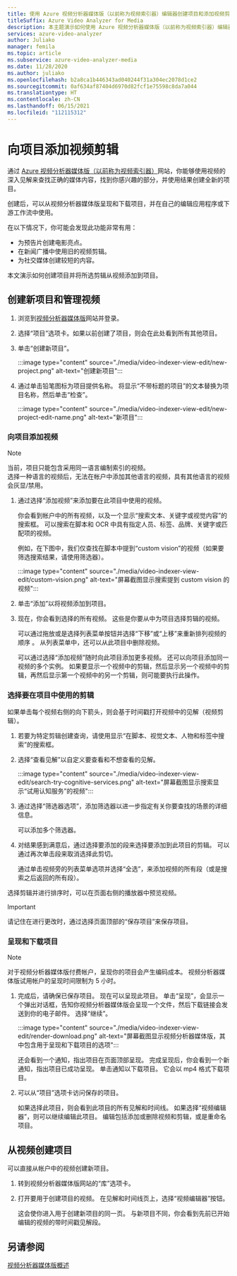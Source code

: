 ```yaml
---
title: 使用 Azure 视频分析器媒体版（以前称为视频索引器）编辑器创建项目和添加视频剪辑
titleSuffix: Azure Video Analyzer for Media
description: 本主题演示如何使用 Azure 视频分析器媒体版（以前称为视频索引器）编辑器创建项目和添加视频剪辑。
services: azure-video-analyzer
author: Juliako
manager: femila
ms.topic: article
ms.subservice: azure-video-analyzer-media
ms.date: 11/28/2020
ms.author: juliako
ms.openlocfilehash: b2a8ca1b446343ad040244f31a304ec2078d1ce2
ms.sourcegitcommit: 0af634af87404d6970d82fcf1e75598c8da7a044
ms.translationtype: HT
ms.contentlocale: zh-CN
ms.lasthandoff: 06/15/2021
ms.locfileid: "112115312"
---
```

# <a name="add-video-clips-to-your-projects"></a>向项目添加视频剪辑

通过 [Azure 视频分析器媒体版（以前称为视频索引器）](https://www.videoindexer.ai/)网站，你能够使用视频的深入见解来查找正确的媒体内容，找到你感兴趣的部分，并使用结果创建全新的项目。 

创建后，可以从视频分析器媒体版呈现和下载项目，并在自己的编辑应用程序或下游工作流中使用。

在以下情况下，你可能会发现此功能非常有用： 

* 为预告片创建电影亮点。
* 在新闻广播中使用旧的视频剪辑。
* 为社交媒体创建较短的内容。

本文演示如何创建项目并将所选剪辑从视频添加到项目。 

## <a name="create-new-project-and-manage-videos"></a>创建新项目和管理视频

1. 浏览到[视频分析器媒体版](https://www.videoindexer.ai/)网站并登录。
1. 选择“项目”选项卡。如果以前创建了项目，则会在此处看到所有其他项目。
1. 单击“创建新项目”。  

    :::image type="content" source="./media/video-indexer-view-edit/new-project.png" alt-text="创建新项目":::
1. 通过单击铅笔图标为项目提供名称。 将显示“不带标题的项目”的文本替换为项目名称，然后单击“检查”。

    :::image type="content" source="./media/video-indexer-view-edit/new-project-edit-name.png" alt-text="新项目":::
    
### <a name="add-videos-to-the-project"></a>向项目添加视频

> [!NOTE]
> 当前，项目只能包含采用同一语言编制索引的视频。 </br>选择一种语言的视频后，无法在帐户中添加其他语言的视频，具有其他语言的视频会灰显/禁用。

1. 通过选择“添加视频”来添加要在此项目中使用的视频。

    你会看到帐户中的所有视频，以及一个显示“搜索文本、关键字或视觉内容”的搜索框。 可以搜索在脚本和 OCR 中具有指定人员、标签、品牌、关键字或匹配项的视频。
    
    例如，在下图中，我们仅查找在脚本中提到“custom vision”的视频（如果要筛选搜索结果，请使用筛选器）。
    
    :::image type="content" source="./media/video-indexer-view-edit/custom-vision.png" alt-text="屏幕截图显示搜索提到 custom vision 的视频":::
1. 单击“添加”以将视频添加到项目。
1. 现在，你会看到选择的所有视频。 这些是你要从中为项目选择剪辑的视频。

    可以通过拖放或是选择列表菜单按钮并选择“下移”或“上移”来重新排列视频的顺序 。 从列表菜单中，还可以从此项目中删除视频。 
    
    可以通过选择“添加视频”随时向此项目添加更多视频。 还可以向项目添加同一视频的多个实例。 如果要显示一个视频中的剪辑，然后显示另一个视频中的剪辑，再然后显示第一个视频中的另一个剪辑，则可能要执行此操作。 

### <a name="select-clips-to-use-in-your-project"></a>选择要在项目中使用的剪辑

如果单击每个视频右侧的向下箭头，则会基于时间戳打开视频中的见解（视频剪辑）。 

1. 若要为特定剪辑创建查询，请使用显示“在脚本、视觉文本、人物和标签中搜索”的搜索框。
1. 选择“查看见解”以自定义要查看和不想查看的见解。 

    :::image type="content" source="./media/video-indexer-view-edit/search-try-cognitive-services.png" alt-text="屏幕截图显示搜索显示“试用认知服务”的视频":::
1. 通过选择“筛选器选项”，添加筛选器以进一步指定有关你要查找的场景的详细信息。

    可以添加多个筛选器。 
1. 对结果感到满意后，通过选择要添加的段来选择要添加到此项目的剪辑。 可以通过再次单击段来取消选择此剪切。
    
    通过单击视频旁的列表菜单选项并选择“全选”，来添加视频的所有段（或是搜索之后返回的所有段）。 

选择剪辑并进行排序时，可以在页面右侧的播放器中预览视频。 

> [!IMPORTANT]
> 请记住在进行更改时，通过选择页面顶部的“保存项目”来保存项目。 

### <a name="render-and-download-the-project"></a>呈现和下载项目

> [!NOTE]
> 对于视频分析器媒体版付费帐户，呈现你的项目会产生编码成本。 视频分析器媒体版试用帐户的呈现时间限制为 5 小时。

1. 完成后，请确保已保存项目。 现在可以呈现此项目。 单击“呈现”，会显示一个弹出对话框，告知你视频分析器媒体版会呈现一个文件，然后下载链接会发送到你的电子邮件。 选择“继续”。 

    :::image type="content" source="./media/video-indexer-view-edit/render-download.png" alt-text="屏幕截图显示视频分析器媒体版，其中包含用于呈现和下载项目的选项":::
    
    还会看到一个通知，指出项目在页面顶部呈现。 完成呈现后，你会看到一个新通知，指出项目已成功呈现。 单击通知以下载项目。 它会以 mp4 格式下载项目。
1. 可以从“项目”选项卡访问保存的项目。 

    如果选择此项目，则会看到此项目的所有见解和时间线。 如果选择“视频编辑器”，则可以继续编辑此项目。 编辑包括添加或删除视频和剪辑，或是重命名项目。
    
## <a name="create-a-project-from-your-video"></a>从视频创建项目

可以直接从帐户中的视频创建新项目。 

1. 转到视频分析器媒体版网站的“库”选项卡。
1. 打开要用于创建项目的视频。 在见解和时间线页上，选择“视频编辑器”按钮。

    这会使你进入用于创建新项目的同一页。 与新项目不同，你会看到先前已开始编辑的视频的带时间戳见解段。

## <a name="see-also"></a>另请参阅

[视频分析器媒体版概述](video-indexer-overview.md)

